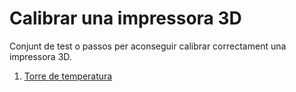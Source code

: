 # Calibrar una impressora 3D


Conjunt de test o passos per aconseguir calibrar correctament una impressora 3D.


1. [Torre de temperatura](calibrate/temperature-tower.md ':include')
